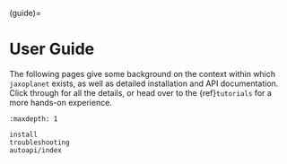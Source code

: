 (guide)=

# User Guide

The following pages give some background on the context within which `jaxoplanet`
exists, as well as detailed installation and API documentation. Click through
for all the details, or head over to the {ref}`tutorials` for a more hands-on
experience.

```{toctree}
:maxdepth: 1

install
troubleshooting
autoapi/index
```
